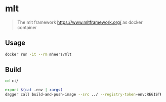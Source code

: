 # mlt

> The mlt framework https://www.mltframework.org/ as docker container

## Usage

```bash
docker run -it --rm mheers/mlt
```

## Build

```bash
cd ci/

export $(cat .env | xargs)
dagger call build-and-push-image --src ../ --registry-token=env:REGISTRY_ACCESS_TOKEN
```
